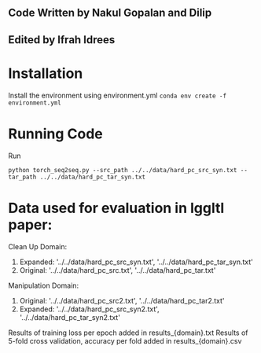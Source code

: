 ## Code Written by Nakul Gopalan and Dilip 
## Edited by Ifrah Idrees 

# Installation 
Install the environment using environment.yml
`conda env create -f environment.yml`
# Running Code 
Run 

`python torch_seq2seq.py --src_path ../../data/hard_pc_src_syn.txt --tar_path ../../data/hard_pc_tar_syn.txt`

# Data used for evaluation in lggltl paper:
Clean Up Domain:
1. Expanded: '../../data/hard_pc_src_syn.txt', '../../data/hard_pc_tar_syn.txt'
2. Original: '../../data/hard_pc_src.txt', '../../data/hard_pc_tar.txt' 

Manipulation Domain:
1. Original: '../../data/hard_pc_src2.txt', '../../data/hard_pc_tar2.txt'
2. Expanded: '../../data/hard_pc_src_syn2.txt', '../../data/hard_pc_tar_syn2.txt'


Results of training loss per epoch added in results_{domain}.txt
Results of 5-fold cross validation, accuracy per fold added in results_{domain}.csv